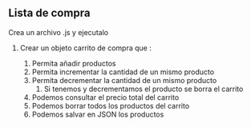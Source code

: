 ## Lista de compra

Crea un archivo .js y ejecutalo

1. Crear un objeto carrito de compra que :

   1. Permita añadir productos
   2. Permita incrementar la cantidad de un mismo producto
   3. Permita decrementar la cantidad de un mismo producto
      1. Si tenemos y decrementamos el producto se borra el carrito
   4. Podemos consultar el precio total del carrito
   5. Podemos borrar todos los productos del carrito
   6. Podemos salvar en JSON los productos
